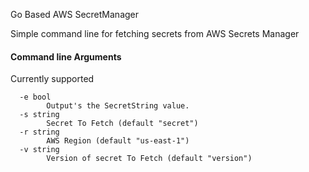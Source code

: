 Go Based AWS SecretManager

Simple command line for fetching secrets from AWS Secrets Manager

#### Command line Arguments
Currently supported
```
  -e bool
        Output's the SecretString value.
  -s string
        Secret To Fetch (default "secret")
  -r string
        AWS Region (default "us-east-1")
  -v string
        Version of secret To Fetch (default "version")
```